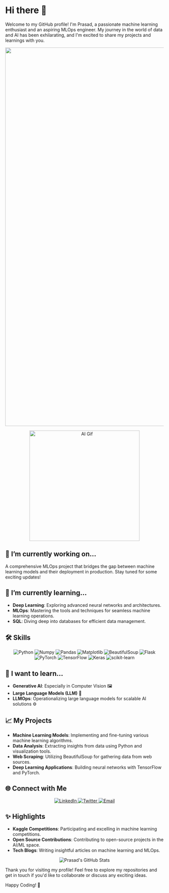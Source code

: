 # Hi there 👋

Welcome to my GitHub profile! I'm Prasad, a passionate machine learning enthusiast and an aspiring MLOps engineer. My journey in the world of data and AI has been exhilarating, and I'm excited to share my projects and learnings with you.

<p align="center">
  <img src="https://img.freepik.com/free-vector/artificial-intelligence-flat-text-composition-with-design-letters-attributes-theme-vector-illustration_1284-79357.jpg?t=st=1718130464~exp=1718134064~hmac=f45bbd60a23c71fb41a10809c7662c9747bf34cc6e5c71e47ca2e831d754a060&w=1380" alt="AI Banner" width="1200" />
</p>

<p align="center">
  <img src="https://media.giphy.com/media/2zeji2UedvZzvIZ45N/giphy.gif" alt="AI Gif" width="350" />
</p>

## 🔭 I’m currently working on...
A comprehensive MLOps project that bridges the gap between machine learning models and their deployment in production. Stay tuned for some exciting updates!

## 🌱 I’m currently learning...
- **Deep Learning**: Exploring advanced neural networks and architectures.
- **MLOps**: Mastering the tools and techniques for seamless machine learning operations.
- **SQL**: Diving deep into databases for efficient data management.

## 🛠️ Skills
<p align="center">
  <img src="https://img.shields.io/badge/Python-3776AB?style=for-the-badge&logo=python&logoColor=white" alt="Python" />
  <img src="https://img.shields.io/badge/NumPy-013243?style=for-the-badge&logo=numpy&logoColor=white" alt="Numpy" />
  <img src="https://img.shields.io/badge/Pandas-150458?style=for-the-badge&logo=pandas&logoColor=white" alt="Pandas" />
  <img src="https://img.shields.io/badge/Matplotlib-239120?style=for-the-badge&logo=matplotlib&logoColor=white" alt="Matplotlib" />
  <img src="https://img.shields.io/badge/BeautifulSoup-2F855A?style=for-the-badge&logo=beautifulsoup&logoColor=white" alt="BeautifulSoup" />
  <img src="https://img.shields.io/badge/Flask-000000?style=for-the-badge&logo=flask&logoColor=white" alt="Flask" />
  <img src="https://img.shields.io/badge/PyTorch-EE4C2C?style=for-the-badge&logo=pytorch&logoColor=white" alt="PyTorch" />
  <img src="https://img.shields.io/badge/TensorFlow-FF6F00?style=for-the-badge&logo=tensorflow&logoColor=white" alt="TensorFlow" />
  <img src="https://img.shields.io/badge/Keras-D00000?style=for-the-badge&logo=keras&logoColor=white" alt="Keras" />
  <img src="https://img.shields.io/badge/scikit--learn-F7931E?style=for-the-badge&logo=scikit-learn&logoColor=white" alt="scikit-learn" />
</p>

## 🚀 I want to learn...
- **Generative AI**: Especially in Computer Vision 🖼️
- **Large Language Models (LLM)** 📝
- **LLMOps**: Operationalizing large language models for scalable AI solutions ⚙️

## 📈 My Projects
- **Machine Learning Models**: Implementing and fine-tuning various machine learning algorithms.
- **Data Analysis**: Extracting insights from data using Python and visualization tools.
- **Web Scraping**: Utilizing BeautifulSoup for gathering data from web sources.
- **Deep Learning Applications**: Building neural networks with TensorFlow and PyTorch.


## 🌐 Connect with Me
<p align="center">
  <a href="https://www.linkedin.com/in/prasad-agalave-2a7b001b9/">
    <img src="https://img.shields.io/badge/LinkedIn-0A66C2?style=for-the-badge&logo=linkedin&logoColor=white" alt="LinkedIn" />
  </a>
  <a href="https://x.com/AgalavePrasad">
    <img src="https://img.shields.io/badge/Twitter-1DA1F2?style=for-the-badge&logo=twitter&logoColor=white" alt="Twitter" />
  </a>
  <a href="mailto:prasadagalave0007gmail.com">
    <img src="https://img.shields.io/badge/Email-D14836?style=for-the-badge&logo=gmail&logoColor=white" alt="Email" />
  </a>
</p>

## ✨ Highlights
- **Kaggle Competitions**: Participating and excelling in machine learning competitions.
- **Open Source Contributions**: Contributing to open-source projects in the AI/ML space.
- **Tech Blogs**: Writing insightful articles on machine learning and MLOps.

<p align="center">
  <img src="https://github-readme-stats.vercel.app/api?username=Prasad7007&show_icons=true&theme=radical" alt="Prasad's GitHub Stats" />
</p>

Thank you for visiting my profile! Feel free to explore my repositories and get in touch if you'd like to collaborate or discuss any exciting ideas.

Happy Coding! 🚀

